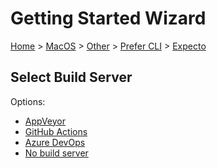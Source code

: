 <!--
GENERATED FILE - DO NOT EDIT
This file was generated by [MarkdownSnippets](https://github.com/SimonCropp/MarkdownSnippets).
Source File: /docs/mdsource/wiz/MacOS_Other_Cli_Expecto.source.md
To change this file edit the source file and then run MarkdownSnippets.
-->

# Getting Started Wizard

[Home](/docs/wiz/readme.md) > [MacOS](MacOS.md) > [Other](MacOS_Other.md) > [Prefer CLI](MacOS_Other_Cli.md) > [Expecto](MacOS_Other_Cli_Expecto.md)

## Select Build Server

Options:
 * [AppVeyor](MacOS_Other_Cli_Expecto_AppVeyor.md)
 * [GitHub Actions](MacOS_Other_Cli_Expecto_GitHubActions.md)
 * [Azure DevOps](MacOS_Other_Cli_Expecto_AzureDevOps.md)
 * [No build server](MacOS_Other_Cli_Expecto_None.md)
